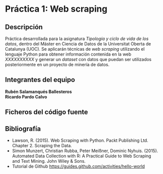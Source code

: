 # Práctica 1: Web scraping

## Descripción

Práctica desarrollada para la asignatura _Tipología y ciclo de vida de los datos_, dentro del Máster en Ciencia de Datos de la Universitat Oberta de Catalunya (UOC). Se aplicarán técnicas de _web scraping_ utilizando el lenguaje  Python para obtener información contenida en la web _XXXXXXXXXX_ y generar un _dataset_ con datos que puedan ser utilizados posteriormente en un proyecto de minería de datos.

## Integrantes del equipo

**Rubén Salamanqués Ballesteros**<br />
**Ricardo Pardo Calvo**

## Ficheros del código fuente


## Bibliografía

- Lawson, R. (2015). Web Scraping with Python. Packt Publishing Ltd. Chapter 2. Scraping the Data.
- Simon Munzert, Christian Rubba, Peter Meißner, Dominic Nyhuis. (2015). Automated Data Collection with R: A Practical Guide to Web Scraping and Text Mining. John Wiley & Sons.
- Tutorial de Github https://guides.github.com/activities/hello-world
